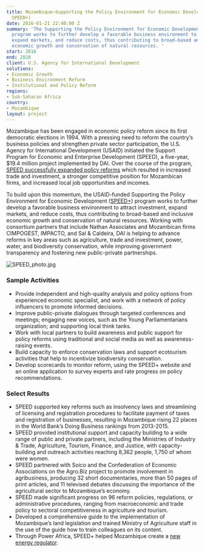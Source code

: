 ```yaml
---
title: Mozambique—Supporting the Policy Environment for Economic Development (SPEED,
  SPEED+)
date: 2016-01-21 22:40:00 Z
summary: 'The Supporting the Policy Environment for Economic Development (SPEED+)
  program works to further develop a favorable business environment to attract investment,
  expand markets, and reduce costs, thus contributing to broad-based and inclusive
  economic growth and conservation of natural resources. '
start: 2016
end: 2020
client: U.S. Agency for International Development
solutions:
- Economic Growth
- Business Environment Reform
- Institutional and Policy Reform
regions:
- Sub-Saharan Africa
country:
- Mozambique
layout: project
---
```


Mozambique has been engaged in economic policy reform since its first democratic elections in 1994. With a pressing need to reform the country’s business policies and strengthen private sector participation, the U.S. Agency for International Development (USAID) initiated the Support Program for Economic and Enterprise Development (SPEED), a five-year, $19.4 million project implemented by DAI. Over the course of the program, [SPEED successfully expanded policy reforms](http://dai-global-developments.com/articles/reforming-business-policy-mozambique/?utm_source=daidotcom) which resulted in increased trade and investment, a stronger competitive position for Mozambican firms, and increased local job opportunities and incomes.

To build upon this momentum, the USAID-funded Supporting the Policy Environment for Economic Development ([SPEED\+](http://www.speed-program.com/)) program works to further develop a favorable business environment to attract investment, expand markets, and reduce costs, thus contributing to broad-based and inclusive economic growth and conservation of natural resources. Working with consortium partners that include Nathan Associates and Mozambican firms CIMPOGEST, IMPACTO, and Sal & Caldeira, DAI is helping to advance reforms in key areas such as agriculture, trade and investment, power, water, and biodiversity conservation, while improving government transparency and fostering new public-private partnerships.

![SPEED_photo.jpg](/uploads/SPEED_photo.jpg)

### Sample Activities

* Provide independent and high-quality analysis and policy options from experienced economic specialist, and work with a network of policy influencers to promote informed decisions.
* Improve public-private dialogues through targeted conferences and meetings; engaging new voices, such as the Young Parliamentarians organization; and supporting local think tanks.
* Work with local partners to build awareness and public support for policy reforms using traditional and social media as well as awareness-raising events.
* Build capacity to enforce conservation laws and support ecotourism activities that help to incentivize biodiversity conservation.
* Develop scorecards to monitor reform, using the SPEED\+ website and an online application to survey experts and rate progress on policy recommendations.

### Select Results

* SPEED supported key reforms such as insolvency laws and streamlining of licensing and registration procedures to facilitate payment of taxes and registration of businesses, resulting in Mozambique rising 22 places in the World Bank’s Doing Business rankings from 2013-2015.
* SPEED provided institutional support and capacity building to a wide range of public and private partners, including the Ministries of Industry & Trade, Agriculture, Tourism, Finance, and Justice, with capacity-building and outreach activities reaching 8,362 people, 1,750 of whom were women.
* SPEED partnered with Soico and the Confederation of Economic Associations on the Agro.Biz project to promote involvement in agribusiness, producing 32 short documentaries, more than 50 pages of print articles, and 11 televised debates discussing the importance of the agricultural sector to Mozambique’s economy.
* SPEED made significant progress on 96 reform policies, regulations, or administrative procedures, ranging from macroeconomic and trade policy to sectoral competitiveness in agriculture and tourism.
* Developed a comprehensive guide to the implementation of Mozambique’s land legislation and trained Ministry of Agriculture staff in the use of the guide how to train colleagues on its content.
* Through Power Africa, SPEED+ helped Mozambique create a [new energy regulator](https://medium.com/power-africa/mozambique-gets-new-energy-regulator-c67b8b95d516). 